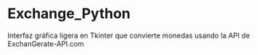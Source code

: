 # Exchange_Python
Interfaz gráfica ligera en Tkinter que convierte monedas usando la API de ExchanGerate-API.com
